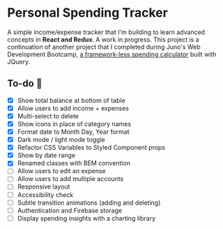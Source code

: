 # Personal Spending Tracker

A simple income/expense tracker that I'm building to learn advanced concepts in **React and Redux**. A work in progress. This project is a continuation of another project that I completed during Juno's Web Development Bootcamp, [a framework-less spending calculator](https://github.com/robinnong/robinNongprojectThree "Personal Budget Calculator") built with JQuery.

## To-do 📝
- [x] Show total balance at bottom of table
- [x] Allow users to add income + expenses
- [x] Multi-select to delete
- [x] Show icons in place of category names
- [x] Format date to Month Day, Year format 
- [x] Dark mode / light mode toggle
- [x] Refactor CSS Variables to Styled Component props
- [x] Show by date range
- [x] Renamed classes with BEM convention
- [ ] Allow users to edit an expense 
- [ ] Allow users to add multiple accounts
- [ ] Responsive layout
- [ ] Accessibility check
- [ ] Subtle transition animations (adding and deleting)
- [ ] Authentication and Firebase storage  
- [ ] Display spending insights with a charting library  
